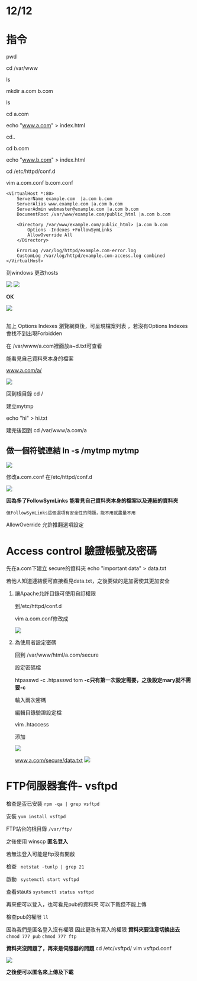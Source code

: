 # 12/12

# 指令

pwd

cd /var/www

ls

mkdir a.com b.com

ls

cd a.com

echo "www.a.com" > index.html

cd..

cd b.com

echo "www.b.com" > index.html

cd /etc/httpd/conf.d

vim a.com.conf b.com.conf

```
<VirtualHost *:80>
    ServerName example.com  |a.com b.com
    ServerAlias www.example.com |a.com b.com
    ServerAdmin webmaster@example.com |a.com b.com
    DocumentRoot /var/www/example.com/public_html |a.com b.com

    <Directory /var/www/example.com/public_html> |a.com b.com
        Options -Indexes +FollowSymLinks
        AllowOverride All
    </Directory>

    ErrorLog /var/log/httpd/example.com-error.log
    CustomLog /var/log/httpd/example.com-access.log combined
</VirtualHost>
```


到windows 更改hosts

![](https://i.imgur.com/YWFoumA.png)
![](https://i.imgur.com/ur7Glo6.png)

**OK**

![](https://i.imgur.com/PawjHf8.png)

## 



加上 Options Indexes 瀏覽網頁後，可呈現檔案列表
，若沒有Options Indexes會找不到出現Forbidden

在 /var/www/a.com裡面放a~d.txt可查看

能看見自己資料夾本身的檔案

www.a.com/a/

![](https://i.imgur.com/pVaBNLn.png)

回到根目錄 cd /

建立mytmp 

echo "hi" > hi.txt

建完後回到 cd /var/www/a.com/a


## 做一個符號連結 ln -s /mytmp mytmp

![](https://i.imgur.com/q40fDDX.png)

修改a.com.conf 在/etc/httpd/conf.d

![](https://i.imgur.com/qHqOaLE.png)

**因為多了FollowSymLinks**
**能看見自己資料夾本身的檔案以及連結的資料夾**

```
但FollowSymLinks這個選項有安全性的問題，能不用就盡量不用
```

AllowOverride 允許推翻選項設定

# Access control 驗證帳號及密碼


先在a.com下建立 secure的資料夾
echo "important data" > data.txt

若他人知道連結便可直接看見data.txt，之後要做的是加密使其更加安全


1.  讓Apache允許目錄可使用自訂權限

    到/etc/httpd/conf.d
    
    vim a.com.conf修改成
    
    ![](https://i.imgur.com/Ujk5GJq.png)

    
2.  為使用者設定密碼

    回到 /var/www/html/a.com/secure
    
    設定密碼檔
    
    htpasswd -c .htpasswd tom  **-c只有第一次設定需要，之後設定mary就不需要-c**
    
    輸入兩次密碼
    
    編輯目錄驗證設定檔
    
    vim .htaccess
    
    添加
    
    ![](https://i.imgur.com/isZwZ16.png)

    
    www.a.com/secure/data.txt
    ![](https://i.imgur.com/aiTsl9m.png)
    
    
# FTP伺服器套件- vsftpd



檢查是否已安裝 ``rpm -qa | grep vsftpd `` 

安裝 ``yum install vsftpd`` 

FTP站台的根目錄 `` /var/ftp/ ``

之後使用 winscp **匿名登入**

若無法登入可能是ftp沒有開啟

檢查 `` netstat -tunlp | grep 21``

啟動 `` systemctl start vsftpd``

查看stauts ``systemctl status vsftpd``

再來便可以登入，也可看見pub的資料夾
可以下載但不能上傳

檢查pub的權限 ``ll `` 

因為我們是匿名登入沒有權限 因此更改有寫入的權限
**資料夾要注意切換出去**
``chmod 777 pub``
``chmod 777 ftp``

**資料夾沒問題了，再來是伺服器的問題**
cd /etc/vsftpd/
vim vsftpd.conf

![](https://i.imgur.com/fJKlToR.png)

**之後便可以匿名來上傳及下載**

